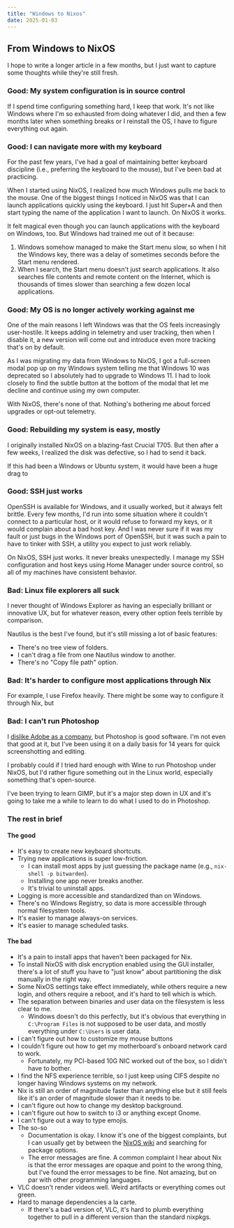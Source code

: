 ```yaml
---
title: "Windows to Nixos"
date: 2025-01-03
---
```


## From Windows to NixOS

I hope to write a longer article in a few months, but I just want to capture some thoughts while they're still fresh.

### Good: My system configuration is in source control

If I spend time configuring something hard, I keep that work. It's not like Windows where I'm so exhausted from doing whatever I did, and then a few months later when something breaks or I reinstall the OS, I have to figure everything out again.

### Good: I can navigate more with my keyboard

For the past few years, I've had a goal of maintaining better keyboard discipline (i.e., preferring the keyboard to the mouse), but I've been bad at practicing.

When I started using NixOS, I realized how much Windows pulls me back to the mouse. One of the biggest things I noticed in NixOS was that I can launch applications quickly using the keyboard. I just hit Super+A and then start typing the name of the application I want to launch. On NixOS it works.

It felt magical even though you can launch applications with the keyboard on Windows, too. But Windows had trained me out of it because:

1. Windows somehow managed to make the Start menu slow, so when I hit the Windows key, there was a delay of sometimes seconds before the Start menu rendered.
1. When I search, the Start menu doesn't just search applications. It also searches file contents and remote content on the Internet, which is thousands of times slower than searching a few dozen local applications.

### Good: My OS is no longer actively working against me

One of the main reasons I left Windows was that the OS feels increasingly user-hostile. It keeps adding in telemetry and user tracking, then when I disable it, a new version will come out and introduce even more tracking that's on by default.

As I was migrating my data from Windows to NixOS, I got a full-screen modal pop up on my Windows system telling me that Windows 10 was deprecated so I absolutely had to upgrade to Windows 11. I had to look closely to find the subtle button at the bottom of the modal that let me decline and continue using my own computer.

With NixOS, there's none of that. Nothing's bothering me about forced upgrades or opt-out telemetry.

### Good: Rebuilding my system is easy, mostly

I originally installed NixOS on a blazing-fast Crucial T705. But then after a few weeks, I realized the disk was defective, so I had to send it back.

If this had been a Windows or Ubuntu system, it would have been a huge drag to

### Good: SSH just works

OpenSSH is available for Windows, and it usually worked, but it always felt brittle. Every few months, I'd run into some situation where it couldn't connect to a particular host, or it would refuse to forward my keys, or it would complain about a bad host key. And I was never sure if it was my fault or just bugs in the Windows port of OpenSSH, but it was such a pain to have to tinker with SSH, a utility you expect to just work reliably.

On NixOS, SSH just works. It never breaks unexpectedly. I manage my SSH configuration and host keys using Home Manager under source control, so all of my machines have consistent behavior.

### Bad: Linux file explorers all suck

I never thought of Windows Explorer as having an especially brilliant or innovative UX, but for whatever reason, every other option feels terrible by comparison.

Nautilus is the best I've found, but it's still missing a lot of basic features:

- There's no tree view of folders.
- I can't drag a file from one Nautilus window to another.
- There's no "Copy file path" option.

### Bad: It's harder to configure most applications through Nix

For example, I use Firefox heavily. There might be some way to configure it through Nix, but

### Bad: I can't run Photoshop

I [dislike Adobe as a company](https://www.ftc.gov/news-events/news/press-releases/2024/06/ftc-takes-action-against-adobe-executives-hiding-fees-preventing-consumers-easily-cancelling), but Photoshop is good software. I'm not even that good at it, but I've been using it on a daily basis for 14 years for quick screenshotting and editing.

I probably could if I tried hard enough with Wine to run Photoshop under NixOS, but I'd rather figure something out in the Linux world, especially something that's open-source.

I've been trying to learn GIMP, but it's a major step down in UX and it's going to take me a while to learn to do what I used to do in Photoshop.

### The rest in brief

#### The good

- It's easy to create new keyboard shortcuts.
- Trying new applications is super low-friction.
  - I can install most apps by just guessing the package name (e.g., `nix-shell -p bitwarden`).
  - Installing one app never breaks another.
  - It's trivial to uninstall apps.
- Logging is more accessible and standardized than on Windows.
- There's no Windows Registry, so data is more accessible through normal filesystem tools.
- It's easier to manage always-on services.
- It's easier to manage scheduled tasks.

#### The bad

- It's a pain to install apps that haven't been packaged for Nix.
- To install NixOS with disk encryption enabled using the GUI installer, there's a lot of stuff you have to "just know" about partitioning the disk manually in the right way.
- Some NixOS settings take effect immediately, while others require a new login, and others require a reboot, and it's hard to tell which is which.
- The separation between binaries and user data on the filesystem is less clear to me.
  - Windows doesn't do this perfectly, but it's obvious that everything in `C:\Program Files` is not supposed to be user data, and mostly everything under `C:\Users` is user data.
- I can't figure out how to customize my mouse buttons
- I couldn't figure out how to get my motherboard's onboard network card to work.
  - Fortunately, my PCI-based 10G NIC worked out of the box, so I didn't have to bother.
- I find the NFS experience terrible, so I just keep using CIFS despite no longer having Windows systems on my network.
- Nix is still an order of magnitude faster than anything else but it still feels like it's an order of magnitude slower than it needs to be.
- I can't figure out how to change my desktop background.
- I can't figure out how to switch to i3 or anything except Gnome.
- I can't figure out a way to type emojis.
- The so-so
  - Documentation is okay. I know it's one of the biggest complaints, but I can usually get by between the [NixOS wiki](https://wiki.nixos.org/wiki/NixOS_Wiki) and searching for package options.
  - The error messages are fine. A common complaint I hear about Nix is that the error messages are opaque and point to the wrong thing, but I've found the error messages to be fine. Not amazing, but on par with other programming languages.
- VLC doesn't render videos well. Weird artifacts or everything comes out green.
- Hard to manage dependencies a la carte.
  - If there's a bad version of, VLC, it's hard to plumb everything together to pull in a different version than the standard nixpkgs.

